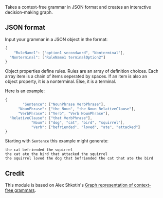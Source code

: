 Takes a context-free grammar in JSON format and creates an interactive decision-making graph.

## JSON format
Input your grammar in a JSON object in the format:
```js
{
    "RuleName1": ["option1 secondword", "Nonterminal"],
  "Nonterminal": ["RuleName1 terminalOption2"]
}
```
Object properties define rules. Rules are an array of definition choices.
Each array item is a chain of items seperated by spaces. If an item is also an object property, it is a nonterminal. Else, it is a terminal.

Here is an example:
```js
{
        "Sentence": ["NounPhrase VerbPhrase"],
      "NounPhrase": ["the Noun", "the Noun RelativeClause"],
      "VerbPhrase": ["Verb", "Verb NounPhrase"],
  "RelativeClause": ["that VerbPhrase"],
            "Noun": ["dog", "cat", "bird", "squirrel"],
            "Verb": ["befriended", "loved", "ate", "attacked"]
}
```
Starting with `Sentence` this example might generate:
```
the cat befriended the squirrel
the cat ate the bird that attacked the squirrel
the squirrel loved the dog that befriended the cat that ate the bird
```


## Credit
This module is based on Alex Shkotin's [Graph representation of context-free grammars](http://arxiv.org/pdf/cs/0703015.pdf).